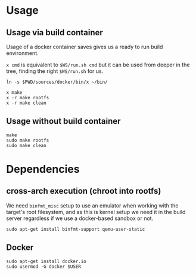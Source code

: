 # Usage

## Usage via build container

Usage of a docker container saves gives us a ready to run build environment.

`x cmd` is equivalent to `$WS/run.sh cmd` but it can be used from deeper in the tree,
finding the right `$WS/run.sh` for us.

```
ln -s $PWD/sources/docker/bin/x ~/bin/

x make
x -r make rootfs
x -r make clean
```

## Usage without build container

```
make
sudo make rootfs
sudo make clean
```

# Dependencies

## cross-arch execution (chroot into rootfs)

We need `binfmt_misc` setup to use an emulator when working
with the target's root filesystem, and as this is kernel setup
we need it in the build server regardless if we use a docker-based
sandbox or not.

```
sudo apt-get install binfmt-support qemu-user-static
```

## Docker

```
sudo apt-get install docker.io
sudo usermod -G docker $USER
```
